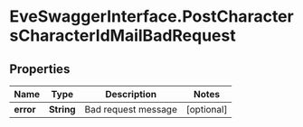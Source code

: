 # EveSwaggerInterface.PostCharactersCharacterIdMailBadRequest

## Properties
Name | Type | Description | Notes
------------ | ------------- | ------------- | -------------
**error** | **String** | Bad request message | [optional] 


